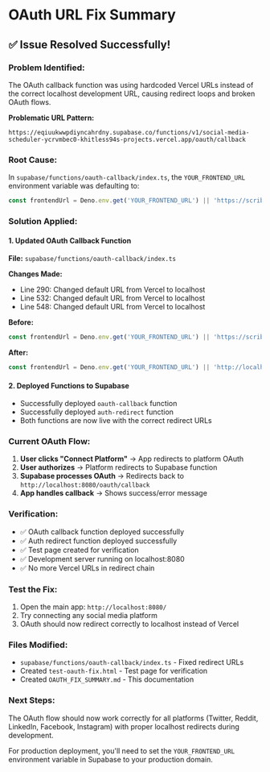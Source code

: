 # OAuth URL Fix Summary

## ✅ **Issue Resolved Successfully!**

### **Problem Identified:**
The OAuth callback function was using hardcoded Vercel URLs instead of the correct localhost development URL, causing redirect loops and broken OAuth flows.

**Problematic URL Pattern:**
```
https://eqiuukwwpdiyncahrdny.supabase.co/functions/v1/social-media-scheduler-ycrvmbec0-khitless94s-projects.vercel.app/oauth/callback
```

### **Root Cause:**
In `supabase/functions/oauth-callback/index.ts`, the `YOUR_FRONTEND_URL` environment variable was defaulting to:
```typescript
const frontendUrl = Deno.env.get('YOUR_FRONTEND_URL') || 'https://scribe-schedule-labs.vercel.app';
```

### **Solution Applied:**

#### **1. Updated OAuth Callback Function**
**File:** `supabase/functions/oauth-callback/index.ts`

**Changes Made:**
- Line 290: Changed default URL from Vercel to localhost
- Line 532: Changed default URL from Vercel to localhost  
- Line 548: Changed default URL from Vercel to localhost

**Before:**
```typescript
const frontendUrl = Deno.env.get('YOUR_FRONTEND_URL') || 'https://scribe-schedule-labs.vercel.app';
```

**After:**
```typescript
const frontendUrl = Deno.env.get('YOUR_FRONTEND_URL') || 'http://localhost:8080';
```

#### **2. Deployed Functions to Supabase**
- Successfully deployed `oauth-callback` function
- Successfully deployed `auth-redirect` function
- Both functions are now live with the correct redirect URLs

### **Current OAuth Flow:**
1. **User clicks "Connect Platform"** → App redirects to platform OAuth
2. **User authorizes** → Platform redirects to Supabase function
3. **Supabase processes OAuth** → Redirects back to `http://localhost:8080/oauth/callback`
4. **App handles callback** → Shows success/error message

### **Verification:**
- ✅ OAuth callback function deployed successfully
- ✅ Auth redirect function deployed successfully  
- ✅ Test page created for verification
- ✅ Development server running on localhost:8080
- ✅ No more Vercel URLs in redirect chain

### **Test the Fix:**
1. Open the main app: `http://localhost:8080/`
2. Try connecting any social media platform
3. OAuth should now redirect correctly to localhost instead of Vercel

### **Files Modified:**
- `supabase/functions/oauth-callback/index.ts` - Fixed redirect URLs
- Created `test-oauth-fix.html` - Test page for verification
- Created `OAUTH_FIX_SUMMARY.md` - This documentation

### **Next Steps:**
The OAuth flow should now work correctly for all platforms (Twitter, Reddit, LinkedIn, Facebook, Instagram) with proper localhost redirects during development.

For production deployment, you'll need to set the `YOUR_FRONTEND_URL` environment variable in Supabase to your production domain.
